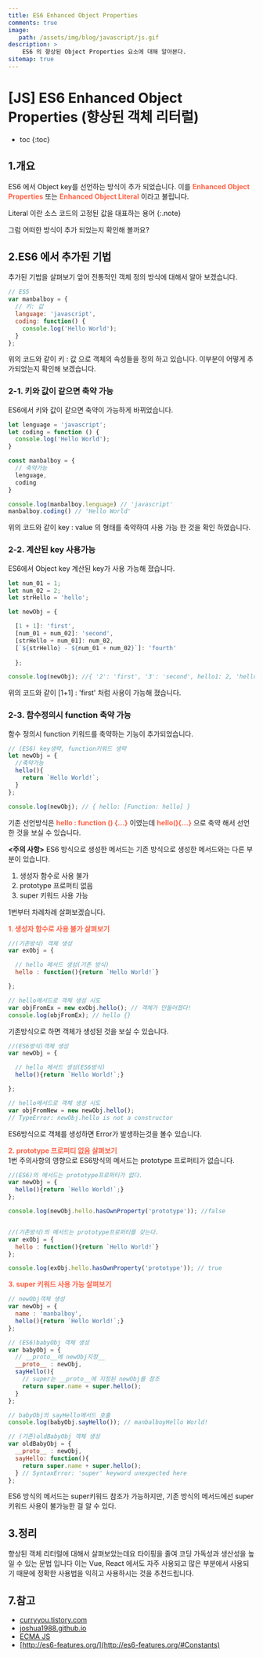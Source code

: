 ```yaml
---
title: ES6 Enhanced Object Properties
comments: true
image: 
   path: /assets/img/blog/javascript/js.gif
description: >
    ES6 의 향상된 Object Properties 요소에 대해 알아본다.
sitemap: true
---
```


# [JS] ES6 Enhanced Object Properties (향상된 객체 리터럴)

* toc
{:toc}


## 1.개요
ES6 에서 Object key를 선언하는 방식이 추가 되었습니다. 이를 <b style="color:tomato">Enhanced Object Properties</b>  또는 <b style="color:tomato">Enhanced Object Literal</b> 이라고 불립니다.

Literal 이란 소스 코드의 고정된 값을 대표하는 용어
{:.note}

그럼 어떠한 방식이 추가 되었는지 확인해 볼까요?

## 2.ES6 에서 추가된 기법
추가된 기법을 살펴보기 앞어 전통적인 객체 정의 방식에 대해서 알아 보겠습니다. 

```js
// ES5 
var manbalboy = {
  // 키: 값
  language: 'javascript',
  coding: function() {
    console.log('Hello World');
  }
};
```

위의 코드와 같이 키 : 값 으로 객체의 속성들을 정의 하고 있습니다. 
이부분이 어떻게 추가되었는지 확인해 보겠습니다.

### 2-1. 키와 값이 같으면 축약 가능 
ES6에서 키와 값이 같으면 축약이 가능하게 바뀌었습니다. <br>

```js
let lenguage = 'javascript';
let coding = function () {
  console.log('Hello World');
}

const manbalboy = {
  // 축약가능
  lenguage,
  coding
}

console.log(manbalboy.lenguage) // 'javascript'
manbalboy.coding() // 'Hello World'
```
위의 코드와 같이 key : value 의 형태를 축약하여 사용 가능 한 것을 확인 하였습니다. 

### 2-2. 계산된 key 사용가능
ES6에서 Object key 계산된 key가 사용 가능해 졌습니다. 
```js
let num_01 = 1; 
let num_02 = 2; 
let strHello = 'hello'; 

let newObj = { 

  [1 + 1]: 'first',
  [num_01 + num_02]: 'second', 
  [strHello + num_01]: num_02, 
  [`${strHello} - ${num_01 + num_02}`]: 'fourth' 
  
  };

console.log(newObj); //{ '2': 'first', '3': 'second', hello1: 2, 'hello - 3': 'fourth' }
```

위의 코드와 같이 [1+1] : 'first' 처럼 사용이 가능해 졌습니다. 

### 2-3. 함수정의시 function 축약 가능
함수 정의시 function 키워드를 축약하는 기능이 추가되었습니다. 

```js
// (ES6) key생략, function키워드 생략 
let newObj = { 
  //축약가능 
  hello(){
    return `Hello World!`;
  } 
}; 

console.log(newObj); // { hello: [Function: hello] }
```

기존 선언방식은 <b style="color:tomato">hello : function () {...}</b> 이였는데 <b style="color:tomato">hello(){...}</b> 으로 축약 해서 선언한 것을 보실 수 있습니다.


**<주의 사항>**
ES6 방식으로 생성한 메서드는 기존 방식으로 생성한 메서드와는 다른 부분이 있습니다.
 

1. 생성자 함수로 사용 불가
2. prototype 프로퍼티 없음
3. super 키워드 사용 가능


1번부터 차례차례 살펴보겠습니다. 

<b style="color:tomato">1. 생성자 함수로 사용 불가 살펴보기</b>
```js
//(기존방식) 객체 생성 
var exObj = { 

  // hello 메서드 생성(기존 방식) 
  hello : function(){return `Hello World!`} 

}; 

// hello메서드로 객체 생성 시도 
var objFromEx = new exObj.hello(); // 객체가 만들어졌다! 
console.log(objFromEx); // hello {}
```

기존방식으로 하면 객체가 생성된 것을 보실 수 있습니다. 

```js
//(ES6방식)객체 생성 
var newObj = { 

  // hello 메서드 생성(ES6방식) 
  hello(){return `Hello World!`;} 

}; 

// hello메서드로 객체 생성 시도 
var objFromNew = new newObj.hello(); 
// TypeError: newObj.hello is not a constructor
```

ES6방식으로 객체를 생성하면 Error가 발생하는것을 볼수 있습니다. 


<b style="color:tomato">2. prototype 프로퍼티 없음 살펴보기</b>
<br>
1번 주의사항의 영향으로 ES6방식의 메서드는 prototype 프로퍼티가 없습니다. 

```js
//(ES6)의 메서드는 prototype프로퍼티가 없다. 
var newObj = { 
  hello(){return `Hello World!`;} 
}; 

console.log(newObj.hello.hasOwnProperty('prototype')); //false 


//(기존방식)의 메서드는 prototype프로퍼티를 갖는다. 
var exObj = { 
  hello : function(){return `Hello World!`} 
}; 

console.log(exObj.hello.hasOwnProperty('prototype')); // true
```
<b style="color:tomato">3. super 키워드 사용 가능 살펴보기</b>
<br>

```js
// newObj객체 생성 
var newObj = { 
  name : 'manbalboy', 
  hello(){return `Hello World!`;} 
}; 

// (ES6)babyObj 객체 생성 
var babyObj = { 
  // __proto__에 newObj지정__ 
  __proto__ : newObj, 
  sayHello(){
    // super는 __proto__에 지정된 newObj를 참조 
    return super.name + super.hello();
  } 
}; 

// babyObj의 sayHello메서드 호출 
console.log(babyObj.sayHello()); // manbalboyHello World! 

// (기존)oldBabyObj 객체 생성 
var oldBabyObj = { 
  __proto__ : newObj, 
  sayHello: function(){
    return super.name + super.hello();
  } // SyntaxError: 'super' keyword unexpected here 
};
```
ES6 방식의 메서드는 super키워드 참조가 가능하지만,
기존 방식의 메서드에선 super 키워드 사용이 불가능한 걸 알 수 있다.


## 3.정리 
향상된 객체 리터럴에 대해서 살펴보았는데요 타이핑을 줄여 코딩 가독성과 생산성을 높일 수 있는 문법 입니다 이는 Vue, React 에서도 자주 사용되고 많은 부분에서 사용되기 때문에 정확한 사용법을 익히고 사용하시는 것을 추천드립니다.

## 7.참고

- [curryyou.tistory.com](https://curryyou.tistory.com/191)
- [joshua1988.github.io](https://joshua1988.github.io/es6-online-book/enhanced-object-literals.html#%EA%B8%B0%EC%A1%B4-%EA%B0%9D%EC%B2%B4-%EC%A0%95%EC%9D%98-%EB%B0%A9%EC%8B%9D)
- [ECMA JS](https://262.ecma-international.org/6.0/ECMA-262.pdfn)
- [http://es6-features.org/](http://es6-features.org/#Constants)